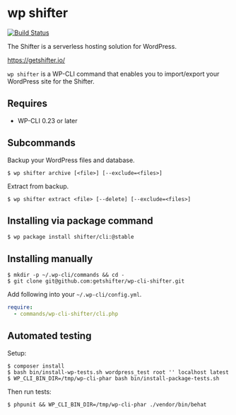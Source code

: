 # wp shifter

[![Build Status](https://travis-ci.org/getshifter/wp-cli-shifter.svg?branch=master)](https://travis-ci.org/getshifter/wp-cli-shifter)

The Shifter is a serverless hosting solution for WordPress.

https://getshifter.io/

`wp shifter` is a WP-CLI command that enables you to import/export your WordPress site for the Shifter.

## Requires

* WP-CLI 0.23 or later

## Subcommands

Backup your WordPress files and database.

```shell
$ wp shifter archive [<file>] [--exclude=<files>]
```

Extract from backup.

```shell
$ wp shifter extract <file> [--delete] [--exclude=<files>]
```

## Installing via package command

```shell
$ wp package install shifter/cli:@stable
```

## Installing manually

```shell
$ mkdir -p ~/.wp-cli/commands && cd -
$ git clone git@github.com:getshifter/wp-cli-shifter.git
```

Add following into your `~/.wp-cli/config.yml`.

```yaml
require:
  - commands/wp-cli-shifter/cli.php
```

## Automated testing

Setup:

```shell
$ composer install
$ bash bin/install-wp-tests.sh wordpress_test root '' localhost latest
$ WP_CLI_BIN_DIR=/tmp/wp-cli-phar bash bin/install-package-tests.sh
```

Then run tests:

```shell
$ phpunit && WP_CLI_BIN_DIR=/tmp/wp-cli-phar ./vendor/bin/behat
```
